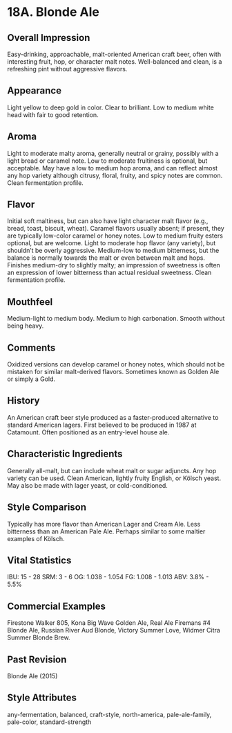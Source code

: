 # 18A. Blonde Ale

## Overall Impression

Easy-drinking, approachable, malt-oriented American craft beer, often with interesting fruit, hop, or character malt notes. Well-balanced and clean, is a refreshing pint without aggressive flavors.

## Appearance

Light yellow to deep gold in color. Clear to brilliant. Low to medium white head with fair to good retention.

## Aroma

Light to moderate malty aroma, generally neutral or grainy, possibly with a light bread or caramel note. Low to moderate fruitiness is optional, but acceptable. May have a low to medium hop aroma, and can reflect almost any hop variety although citrusy, floral, fruity, and spicy notes are common. Clean fermentation profile.

## Flavor

Initial soft maltiness, but can also have light character malt flavor (e.g., bread, toast, biscuit, wheat). Caramel flavors usually absent; if present, they are typically low-color caramel or honey notes. Low to medium fruity esters optional, but are welcome. Light to moderate hop flavor (any variety), but shouldn’t be overly aggressive. Medium-low to medium bitterness, but the balance is normally towards the malt or even between malt and hops. Finishes medium-dry to slightly malty; an impression of sweetness is often an expression of lower bitterness than actual residual sweetness. Clean fermentation profile.

## Mouthfeel

Medium-light to medium body. Medium to high carbonation. Smooth without being heavy.

## Comments

Oxidized versions can develop caramel or honey notes, which should not be mistaken for similar malt-derived flavors. Sometimes known as Golden Ale or simply a Gold.

## History

An American craft beer style produced as a faster-produced alternative to standard American lagers. First believed to be produced in 1987 at Catamount. Often positioned as an entry-level house ale.

## Characteristic Ingredients

Generally all-malt, but can include wheat malt or sugar adjuncts. Any hop variety can be used. Clean American, lightly fruity English, or Kölsch yeast. May also be made with lager yeast, or cold-conditioned.

## Style Comparison

Typically has more flavor than American Lager and Cream Ale. Less bitterness than an American Pale Ale. Perhaps similar to some maltier examples of Kölsch.

## Vital Statistics

IBU: 15 - 28
SRM: 3 - 6
OG: 1.038 - 1.054
FG: 1.008 - 1.013
ABV: 3.8% - 5.5%

## Commercial Examples

Firestone Walker 805, Kona Big Wave Golden Ale, Real Ale Firemans #4 Blonde Ale, Russian River Aud Blonde, Victory Summer Love, Widmer Citra Summer Blonde Brew.

## Past Revision

Blonde Ale (2015)

## Style Attributes

any-fermentation, balanced, craft-style, north-america, pale-ale-family, pale-color, standard-strength